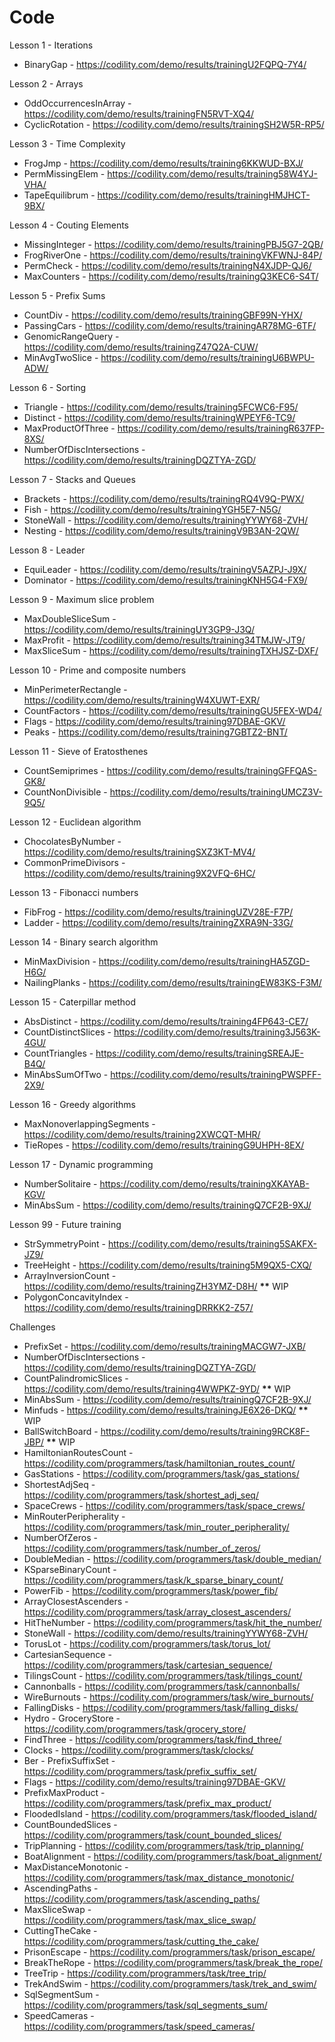 # Code

Lesson 1 - Iterations

- BinaryGap - <https://codility.com/demo/results/trainingU2FQPQ-7Y4/>

Lesson 2 - Arrays

- OddOccurrencesInArray - <https://codility.com/demo/results/trainingFN5RVT-XQ4/>
- CyclicRotation - <https://codility.com/demo/results/trainingSH2W5R-RP5/>

Lesson 3 - Time Complexity

- FrogJmp - <https://codility.com/demo/results/training6KKWUD-BXJ/>
- PermMissingElem - <https://codility.com/demo/results/training58W4YJ-VHA/>
- TapeEquilibrum - <https://codility.com/demo/results/trainingHMJHCT-9BX/>

Lesson 4 - Couting Elements

- MissingInteger - <https://codility.com/demo/results/trainingPBJ5G7-2QB/>
- FrogRiverOne - <https://codility.com/demo/results/trainingVKFWNJ-84P/>
- PermCheck - <https://codility.com/demo/results/trainingN4XJDP-QJ6/>
- MaxCounters - <https://codility.com/demo/results/trainingQ3KEC6-S4T/>

Lesson 5 - Prefix Sums

- CountDiv - <https://codility.com/demo/results/trainingGBF99N-YHX/>
- PassingCars - <https://codility.com/demo/results/trainingAR78MG-6TF/>
- GenomicRangeQuery - <https://codility.com/demo/results/trainingZ47Q2A-CUW/>
- MinAvgTwoSlice - <https://codility.com/demo/results/trainingU6BWPU-ADW/>

Lesson 6 - Sorting

- Triangle - <https://codility.com/demo/results/training5FCWC6-F95/>
- Distinct - <https://codility.com/demo/results/trainingWPEYF6-TC9/>
- MaxProductOfThree - <https://codility.com/demo/results/trainingR637FP-8XS/>
- NumberOfDiscIntersections - <https://codility.com/demo/results/trainingDQZTYA-ZGD/>

Lesson 7 - Stacks and Queues

- Brackets - <https://codility.com/demo/results/trainingRQ4V9Q-PWX/>
- Fish - <https://codility.com/demo/results/trainingYGH5E7-N5G/>
- StoneWall - <https://codility.com/demo/results/trainingYYWY68-ZVH/>
- Nesting - <https://codility.com/demo/results/trainingV9B3AN-2QW/>

Lesson 8 - Leader

- EquiLeader - <https://codility.com/demo/results/trainingV5AZPJ-J9X/>
- Dominator - <https://codility.com/demo/results/trainingKNH5G4-FX9/>

Lesson 9 - Maximum slice problem

- MaxDoubleSliceSum - <https://codility.com/demo/results/trainingUY3GP9-J3Q/>
- MaxProfit - <https://codility.com/demo/results/training34TMJW-JT9/>
- MaxSliceSum - <https://codility.com/demo/results/trainingTXHJSZ-DXF/>

Lesson 10 - Prime and composite numbers

- MinPerimeterRectangle - <https://codility.com/demo/results/trainingW4XUWT-EXR/>
- CountFactors - <https://codility.com/demo/results/trainingGU5FEX-WD4/>
- Flags - <https://codility.com/demo/results/training97DBAE-GKV/>
- Peaks - <https://codility.com/demo/results/training7GBTZ2-BNT/>

Lesson 11 - Sieve of Eratosthenes

- CountSemiprimes - <https://codility.com/demo/results/trainingGFFQAS-GK8/>
- CountNonDivisible - <https://codility.com/demo/results/trainingUMCZ3V-9Q5/>

Lesson 12 - Euclidean algorithm

- ChocolatesByNumber - <https://codility.com/demo/results/trainingSXZ3KT-MV4/>
- CommonPrimeDivisors - <https://codility.com/demo/results/training9X2VFQ-6HC/>

Lesson 13 - Fibonacci numbers

- FibFrog - <https://codility.com/demo/results/trainingUZV28E-F7P/>
- Ladder - <https://codility.com/demo/results/trainingZXRA9N-33G/>

Lesson 14 - Binary search algorithm

- MinMaxDivision - <https://codility.com/demo/results/trainingHA5ZGD-H6G/>
- NailingPlanks - <https://codility.com/demo/results/trainingEW83KS-F3M/>

Lesson 15 - Caterpillar method

- AbsDistinct - <https://codility.com/demo/results/training4FP643-CE7/>
- CountDistinctSlices - <https://codility.com/demo/results/training3J563K-4GU/>
- CountTriangles - <https://codility.com/demo/results/trainingSREAJE-B4Q/>
- MinAbsSumOfTwo - <https://codility.com/demo/results/trainingPWSPFF-2X9/>

Lesson 16 - Greedy algorithms

- MaxNonoverlappingSegments - <https://codility.com/demo/results/training2XWCQT-MHR/>
- TieRopes - <https://codility.com/demo/results/trainingG9UHPH-8EX/>

Lesson 17 - Dynamic programming

- NumberSolitaire - <https://codility.com/demo/results/trainingXKAYAB-KGV/>
- MinAbsSum - <https://codility.com/demo/results/trainingQ7CF2B-9XJ/>

Lesson 99 - Future training

- StrSymmetryPoint - <https://codility.com/demo/results/training5SAKFX-JZ9/>
- TreeHeight - <https://codility.com/demo/results/training5M9QX5-CXQ/>
- ArrayInversionCount - <https://codility.com/demo/results/trainingZH3YMZ-D8H/> ************\*\************* WIP
- PolygonConcavityIndex - <https://codility.com/demo/results/trainingDRRKK2-Z57/>

Challenges

- PrefixSet - <https://codility.com/demo/results/trainingMACGW7-JXB/>
- NumberOfDiscIntersections - <https://codility.com/demo/results/trainingDQZTYA-ZGD/>
- CountPalindromicSlices - <https://codility.com/demo/results/training4WWPKZ-9YD/> ************\*\************* WIP
- MinAbsSum - <https://codility.com/demo/results/trainingQ7CF2B-9XJ/>
- Minfuds - <https://codility.com/demo/results/trainingJE6X26-DKQ/> ************\*\************* WIP
- BallSwitchBoard - <https://codility.com/demo/results/training9RCK8F-JBP/> ************\*\************* WIP
- HamiltonianRoutesCount - <https://codility.com/programmers/task/hamiltonian_routes_count/>
- GasStations - <https://codility.com/programmers/task/gas_stations/>
- ShortestAdjSeq - <https://codility.com/programmers/task/shortest_adj_seq/>
- SpaceCrews - <https://codility.com/programmers/task/space_crews/>
- MinRouterPeripherality - <https://codility.com/programmers/task/min_router_peripherality/>
- NumberOfZeros - <https://codility.com/programmers/task/number_of_zeros/>
- DoubleMedian - <https://codility.com/programmers/task/double_median/>
- KSparseBinaryCount - <https://codility.com/programmers/task/k_sparse_binary_count/>
- PowerFib - <https://codility.com/programmers/task/power_fib/>
- ArrayClosestAscenders - <https://codility.com/programmers/task/array_closest_ascenders/>
- HitTheNumber - <https://codility.com/programmers/task/hit_the_number/>
- StoneWall - <https://codility.com/demo/results/trainingYYWY68-ZVH/>
- TorusLot - <https://codility.com/programmers/task/torus_lot/>
- CartesianSequence - <https://codility.com/programmers/task/cartesian_sequence/>
- TilingsCount - <https://codility.com/programmers/task/tilings_count/>
- Cannonballs - <https://codility.com/programmers/task/cannonballs/>
- WireBurnouts - <https://codility.com/programmers/task/wire_burnouts/>
- FallingDisks - <https://codility.com/programmers/task/falling_disks/>
- Hydro - GroceryStore - <https://codility.com/programmers/task/grocery_store/>
- FindThree - <https://codility.com/programmers/task/find_three/>
- Clocks - <https://codility.com/programmers/task/clocks/>
- Ber - PrefixSuffixSet - <https://codility.com/programmers/task/prefix_suffix_set/>
- Flags - <https://codility.com/demo/results/training97DBAE-GKV/>
- PrefixMaxProduct - <https://codility.com/programmers/task/prefix_max_product/>
- FloodedIsland - <https://codility.com/programmers/task/flooded_island/>
- CountBoundedSlices - <https://codility.com/programmers/task/count_bounded_slices/>
- TripPlanning - <https://codility.com/programmers/task/trip_planning/>
- BoatAlignment - <https://codility.com/programmers/task/boat_alignment/>
- MaxDistanceMonotonic - <https://codility.com/programmers/task/max_distance_monotonic/>
- AscendingPaths - <https://codility.com/programmers/task/ascending_paths/>
- MaxSliceSwap - <https://codility.com/programmers/task/max_slice_swap/>
- CuttingTheCake - <https://codility.com/programmers/task/cutting_the_cake/>
- PrisonEscape - <https://codility.com/programmers/task/prison_escape/>
- BreakTheRope - <https://codility.com/programmers/task/break_the_rope/>
- TreeTrip - <https://codility.com/programmers/task/tree_trip/>
- TrekAndSwim - <https://codility.com/programmers/task/trek_and_swim/>
- SqlSegmentSum - <https://codility.com/programmers/task/sql_segments_sum/>
- SpeedCameras - <https://codility.com/programmers/task/speed_cameras/>
